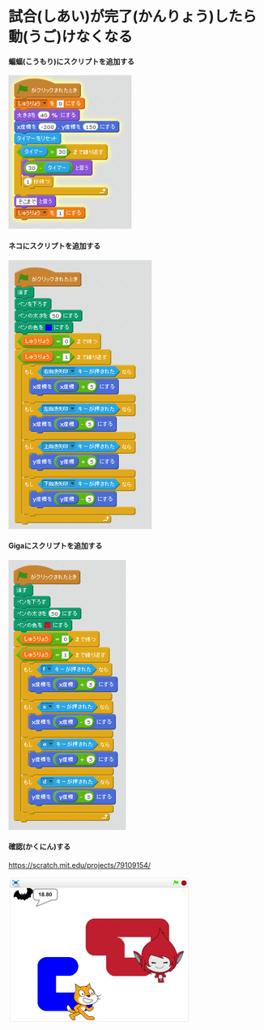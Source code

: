 # 試合(しあい)が完了(かんりょう)したら動(うご)けなくなる

#### 蝙蝠(こうもり)にスクリプトを追加する
![](c_001a.png)


#### ネコにスクリプトを追加する
![](c_002a.png)


#### Gigaにスクリプトを追加する 
![](c_003a.png)



#### 確認(かくにん)する

https://scratch.mit.edu/projects/79109154/

![](b_005a.png)

